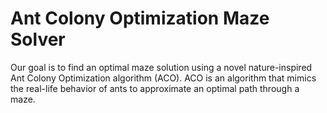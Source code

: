 # Ant Colony Optimization Maze Solver

Our goal is to find an optimal maze solution using a novel nature-inspired Ant Colony Optimization algorithm (ACO). ACO is an algorithm that mimics the real-life behavior of ants to approximate an optimal path through a maze. 
